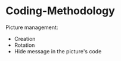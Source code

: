 # Coding-Methodology

Picture management:
  * Creation
  * Rotation
  * Hide message in the picture's code
